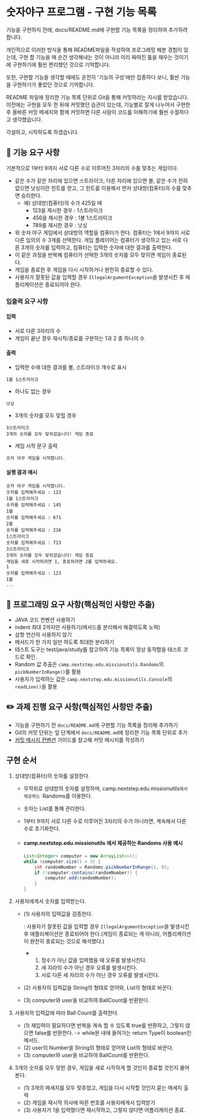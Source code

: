 # 숫자야구 프로그램 - 구현 기능 목록

 기능을 구현하지 전에, docs/README.md에 구현할 기능 목록을 정리하여 추가하려 합니다.

 개인적으로 이러한 방식을 통해 README파일을 작성하여 프로그래밍 해본 경험이 있는데, 구현 할 기능을 매 순간 생각해내는 것이 아니라 미리 짜여진 틀을 채우는 것이기에 구현하기에 훨씬 편리했던 것으로 기억합니다.

 또한, 구현할 기능을 생각할 때에도 온전히 '기능의 구성'에만 집중하다 보니, 훨씬 기능을 구현하기가 좋았던 것으로 기억합니다.

 README 파일에 정리한 기능 목록 단위로 Git을 통해 커밋하라는 지시를 받았습니다. 이전에는 구현을 모두 한 뒤에 커밋했던 습관이 있는데, 기능별로 잘게 나누어서 구현한 후 올바른 커밋 메세지와 함께 커밋하면 다른 사람이 코드를 이해하기에 훨씬 수월하다고 생각했습니다.

 각설하고, 시작하도록 하겠습니다.





## 🚀 기능 요구 사항

기본적으로 1부터 9까지 서로 다른 수로 이루어진 3자리의 수를 맞추는 게임이다.

- 같은 수가 같은 자리에 있으면 스트라이크, 다른 자리에 있으면 볼, 같은 수가 전혀 없으면 낫싱이란 힌트를 얻고, 그 힌트를 이용해서 먼저 상대방(컴퓨터)의 수를 맞추면 승리한다.
  - 예) 상대방(컴퓨터)의 수가 425일 때
    - 123을 제시한 경우 : 1스트라이크
    - 456을 제시한 경우 : 1볼 1스트라이크
    - 789를 제시한 경우 : 낫싱
- 위 숫자 야구 게임에서 상대방의 역할을 컴퓨터가 한다. 컴퓨터는 1에서 9까지 서로 다른 임의의 수 3개를 선택한다. 게임 플레이어는 컴퓨터가 생각하고 있는 서로 다른 3개의 숫자를 입력하고, 컴퓨터는 입력한 숫자에 대한 결과를 출력한다.
- 이 같은 과정을 반복해 컴퓨터가 선택한 3개의 숫자를 모두 맞히면 게임이 종료된다.
- 게임을 종료한 후 게임을 다시 시작하거나 완전히 종료할 수 있다.
- 사용자가 잘못된 값을 입력할 경우 `IllegalArgumentException`을 발생시킨 후 애플리케이션은 종료되어야 한다.





### 입출력 요구 사항

#### 입력

- 서로 다른 3자리의 수
- 게임이 끝난 경우 재시작/종료를 구분하는 1과 2 중 하나의 수

#### 출력

- 입력한 수에 대한 결과를 볼, 스트라이크 개수로 표시

```
1볼 1스트라이크
```

- 하나도 없는 경우

```
낫싱
```

- 3개의 숫자를 모두 맞힐 경우

```
3스트라이크
3개의 숫자를 모두 맞히셨습니다! 게임 종료
```

- 게임 시작 문구 출력

```
숫자 야구 게임을 시작합니다.
```

#### 실행 결과 예시

```
숫자 야구 게임을 시작합니다.
숫자를 입력해주세요 : 123
1볼 1스트라이크
숫자를 입력해주세요 : 145
1볼
숫자를 입력해주세요 : 671
2볼
숫자를 입력해주세요 : 216
1스트라이크
숫자를 입력해주세요 : 713
3스트라이크
3개의 숫자를 모두 맞히셨습니다! 게임 종료
게임을 새로 시작하려면 1, 종료하려면 2를 입력하세요.
1
숫자를 입력해주세요 : 123
1볼
...
```





## 🎯 프로그래밍 요구 사항(핵심적인 사항만 추출)

- JAVA 코드 컨벤션 사용하기
- indent 최대 2까지만 사용하기(메서드를 분리해서 해결하도록 노력)
- 삼항 연산자 사용하지 않기
- 메서드가 한 가지 일만 하도록 최대한 분리하기
- 테스트 도구는 test/java/study를 참고하여 기능 목록이 정상 동작함을 테스트 코드로 확인.
- Random 값 추출은 `camp.nextstep.edu.missionutils.Randoms`의 `pickNumberInRange()`를 활용
- 사용자가 입력하는 값은 `camp.nextstep.edu.missionutils.Console`의 `readLine()`을 활용





## ✏️ 과제 진행 요구 사항(핵심적인 사항만 추출)

- 기능을 구현하기 전 `docs/README.md`에 구현할 기능 목록을 정리해 추가하기
- Git의 커밋 단위는 앞 단계에서 `docs/README.md`에 정리한 기능 목록 단위로 추가
- [커밋 메시지 컨벤션](https://gist.github.com/stephenparish/9941e89d80e2bc58a153) 가이드를 참고해 커밋 메시지를 작성하기





## 구현 순서

1. 상대방(컴퓨터)의 숫자를 설정한다.
   - 무작위로 상대방의 숫자를 설정하며, camp.nextstep.edu.missionutils`에서 제공하는 `Randoms를 이용한다.
   - 숫자는 List를 통해 관리한다.
   - 1부터 9까지 서로 다른 수로 이루어진 3자리의 수가 아니라면, 계속해서 다른 수로 초기화한다.
   
   - #### camp.nextstep.edu.missionutils 에서 제공하는 Randoms 사용 예시
   
     ```java
     List<Integer> computer = new ArrayList<>();
     while (computer.size() < 3) {
         int randomNumber = Randoms.pickNumberInRange(1, 9);
         if (!computer.contains(randomNumber)) {
             computer.add(randomNumber);
         }
     }
     ```





2. 사용자에게서 숫자를 입력받는다.
   
   - (1) 사용자의 입력값을 검증한다.
   
     : 사용자가 잘못된 값을 입력할 경우 `IllegalArgumentException`을 발생시킨 후 애플리케이션은 종료되어야 한다.(게임이 종료되는 게 아니라, 어플리케이션이 완전히 종료되는 것으로 해석했다.)
   
     - 1. 정수가 아닌 값을 입력했을 때 오류를 발생시킨다.
       2. 세 지라의 수가 아닌 경우 오류를 발생시킨다.
       3. 서로 다른 세 자리의 수가 아닌 경우 오류를 발생시킨다.
   
       
   
   - (2) 사용자의 입력값을 String의 형태로 얻어와, List의 형태로 바꾼다.
   
   - (3) computer와 user을 비교하여 BallCount를 반환한다.





3. 사용자의 입력값에 따라 Ball Count를 출력한다.
   - (1) 재입력이 필요하다면 반복을 계속 할 수 있도록 true를 반환하고, 그렇지 않으면 false를 반환한다. -> while문 내에 들어가는 return Type이 boolean인 메서드.
   - (2) user의 Number을 String의 형태로 얻어와 List의 형태로 바꾼다.
   - (3) computer와 user을 비교하여 BallCount를 반환한다.





4. 3개의 숫자를 모두 맞힌 경우, 게임을 새로 시작하게 할 것인지 종료할 것인지 물어본다.
   - (1) 3개의 메세지를 모두 맞추었고, 게임을 다시 시작할 것인지 묻는 메세지 출력
   - (2) 게임을 재시작 의사에 따른 번호를 사용자에게서 입력받기
   - (3) 사용자가 1을 입력했다면 재시작하고, 그렇지 않다면 어플리케이션 종료.